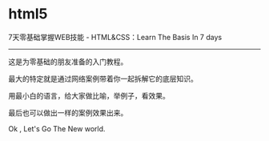 # html5
7天零基础掌握WEB技能  -  HTML&amp;CSS：Learn The Basis In 7 days

--------------------------------------------------

这是为零基础的朋友准备的入门教程。

最大的特定就是通过网络案例带着你一起拆解它的底层知识。

用最小白的语言，给大家做比喻，举例子，看效果。

最后也可以做出一样的案例效果出来。

Ok , Let's Go The New world.
